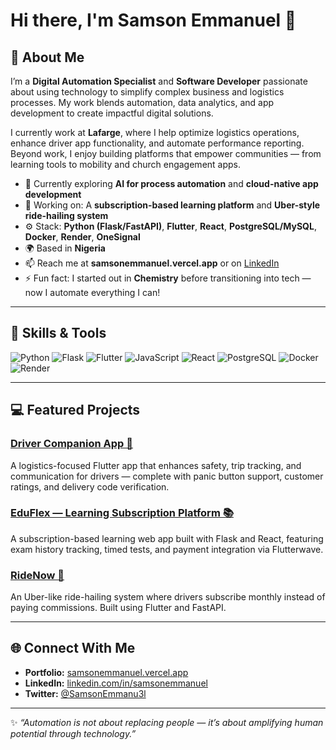 # Hi there, I'm Samson Emmanuel 👋



## 🚀 About Me

I’m a **Digital Automation Specialist** and **Software Developer** passionate about using technology to simplify complex business and logistics processes. My work blends automation, data analytics, and app development to create impactful digital solutions.

I currently work at **Lafarge**, where I help optimize logistics operations, enhance driver app functionality, and automate performance reporting. Beyond work, I enjoy building platforms that empower communities — from learning tools to mobility and church engagement apps.

* 🌱 Currently exploring **AI for process automation** and **cloud-native app development**
* 🔭 Working on: A **subscription-based learning platform** and **Uber-style ride-hailing system**
* ⚙️ Stack: **Python (Flask/FastAPI)**, **Flutter**, **React**, **PostgreSQL/MySQL**, **Docker**, **Render**, **OneSignal**
* 🌍 Based in **Nigeria**
* 📫 Reach me at **samsonemmanuel.vercel.app** or on [LinkedIn](https://linkedin.com/in/samsonemmanuel)
* ⚡ Fun fact: I started out in **Chemistry** before transitioning into tech — now I automate everything I can!

---

## 🧠 Skills & Tools

![Python](https://img.shields.io/badge/-Python-3776AB?style=flat-square\&logo=python\&logoColor=white)
![Flask](https://img.shields.io/badge/-Flask-000000?style=flat-square\&logo=flask\&logoColor=white)
![Flutter](https://img.shields.io/badge/-Flutter-02569B?style=flat-square\&logo=flutter\&logoColor=white)
![JavaScript](https://img.shields.io/badge/-JavaScript-F7DF1E?style=flat-square\&logo=javascript\&logoColor=black)
![React](https://img.shields.io/badge/-React-61DAFB?style=flat-square\&logo=react\&logoColor=black)
![PostgreSQL](https://img.shields.io/badge/-PostgreSQL-336791?style=flat-square\&logo=postgresql\&logoColor=white)
![Docker](https://img.shields.io/badge/-Docker-2496ED?style=flat-square\&logo=docker\&logoColor=white)
![Render](https://img.shields.io/badge/-Render-46E3B7?style=flat-square\&logo=render\&logoColor=white)

---

## 💻 Featured Projects

### [Driver Companion App 🚚](https://github.com/yourusername/driver-app)

A logistics-focused Flutter app that enhances safety, trip tracking, and communication for drivers — complete with panic button support, customer ratings, and delivery code verification.

### [EduFlex — Learning Subscription Platform 📚](https://github.com/yourusername/eduflex)

A subscription-based learning web app built with Flask and React, featuring exam history tracking, timed tests, and payment integration via Flutterwave.

### [RideNow 🚗](https://github.com/yourusername/ridenow)

An Uber-like ride-hailing system where drivers subscribe monthly instead of paying commissions. Built using Flutter and FastAPI.

---

## 🌐 Connect With Me

* **Portfolio:** [samsonemmanuel.vercel.app](https://samsonemmanuel.vercel.app)
* **LinkedIn:** [linkedin.com/in/samsonemmanuel](https://linkedin.com/in/samsonemmanuel)
* **Twitter:** [@SamsonEmmanu3l](https://twitter.com/SamsonEmmanu3l)

---

✨ *“Automation is not about replacing people — it’s about amplifying human potential through technology.”*
